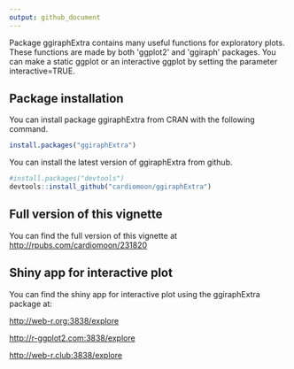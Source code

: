 ```yaml
---
output: github_document
---
```


<!-- README.md is generated from README.Rmd. Please edit that file -->



Package ggiraphExtra contains many useful functions for exploratory plots. These functions are made by both 'ggplot2' and 'ggiraph' packages. You can make a static ggplot or an interactive ggplot by setting the parameter interactive=TRUE.

## Package installation

You can install package ggiraphExtra from CRAN with the following command.


```r
install.packages("ggiraphExtra")
```

You can install the latest version of ggiraphExtra from github.


```r
#install.packages("devtools")
devtools::install_github("cardiomoon/ggiraphExtra")
```

## Full version of this vignette

You can find the full version of this vignette at http://rpubs.com/cardiomoon/231820


## Shiny app for interactive plot 

You can find the shiny app for interactive plot using the ggiraphExtra package at:

http://web-r.org:3838/explore

http://r-ggplot2.com:3838/explore

http://web-r.club:3838/explore


